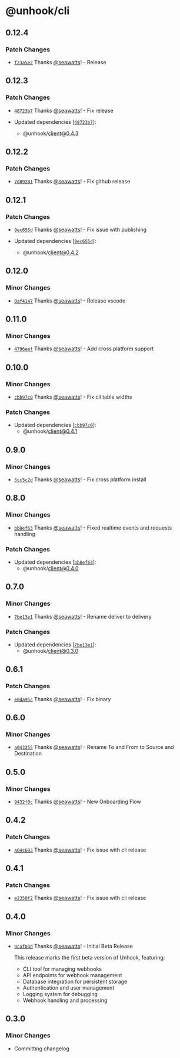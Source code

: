 # @unhook/cli

## 0.12.4

### Patch Changes

- [`f23a5e2`](https://github.com/unhook-sh/unhook/commit/f23a5e2ffcf6b3646b0ba0073fde1a7e3469ea89) Thanks [@seawatts](https://github.com/seawatts)! - Release

## 0.12.3

### Patch Changes

- [`48723b7`](https://github.com/unhook-sh/unhook/commit/48723b7dbebd91dac4246028887d67c752525be7) Thanks [@seawatts](https://github.com/seawatts)! - Fix release

- Updated dependencies [[`48723b7`](https://github.com/unhook-sh/unhook/commit/48723b7dbebd91dac4246028887d67c752525be7)]:
  - @unhook/client@0.4.3

## 0.12.2

### Patch Changes

- [`7d89281`](https://github.com/unhook-sh/unhook/commit/7d89281d695e7c713ac567eefde612ed505c7f44) Thanks [@seawatts](https://github.com/seawatts)! - Fix github release

## 0.12.1

### Patch Changes

- [`9ec655d`](https://github.com/unhook-sh/unhook/commit/9ec655dd64489e642922c69d7624d2673caa21b9) Thanks [@seawatts](https://github.com/seawatts)! - Fix issue with publishing

- Updated dependencies [[`9ec655d`](https://github.com/unhook-sh/unhook/commit/9ec655dd64489e642922c69d7624d2673caa21b9)]:
  - @unhook/client@0.4.2

## 0.12.0

### Minor Changes

- [`0af4147`](https://github.com/unhook-sh/unhook/commit/0af41479013d7162636bd36e567b2be2173c76ad) Thanks [@seawatts](https://github.com/seawatts)! - Release vscode

## 0.11.0

### Minor Changes

- [`4796eef`](https://github.com/unhook-sh/unhook/commit/4796eef5636c5e0dfaaf05d7a29db277fee84148) Thanks [@seawatts](https://github.com/seawatts)! - Add cross platform support

## 0.10.0

### Minor Changes

- [`cbb97c0`](https://github.com/unhook-sh/unhook/commit/cbb97c078ced78e4a37c98bd7b0524822984b163) Thanks [@seawatts](https://github.com/seawatts)! - Fix cli table widths

### Patch Changes

- Updated dependencies [[`cbb97c0`](https://github.com/unhook-sh/unhook/commit/cbb97c078ced78e4a37c98bd7b0524822984b163)]:
  - @unhook/client@0.4.1

## 0.9.0

### Minor Changes

- [`5cc5c2d`](https://github.com/unhook-sh/unhook/commit/5cc5c2d2ca6b5981cba7009d977e96230666bb48) Thanks [@seawatts](https://github.com/seawatts)! - Fix cross platform install

## 0.8.0

### Minor Changes

- [`bb8ef63`](https://github.com/unhook-sh/unhook/commit/bb8ef6322063190b66cf08987a7cecc971001bc3) Thanks [@seawatts](https://github.com/seawatts)! - Fixed realtime events and requests handling

### Patch Changes

- Updated dependencies [[`bb8ef63`](https://github.com/unhook-sh/unhook/commit/bb8ef6322063190b66cf08987a7cecc971001bc3)]:
  - @unhook/client@0.4.0

## 0.7.0

### Minor Changes

- [`7be13e1`](https://github.com/unhook-sh/unhook/commit/7be13e1ee39c63f7504f993fbafa245bead1f125) Thanks [@seawatts](https://github.com/seawatts)! - Rename deliver to delivery

### Patch Changes

- Updated dependencies [[`7be13e1`](https://github.com/unhook-sh/unhook/commit/7be13e1ee39c63f7504f993fbafa245bead1f125)]:
  - @unhook/client@0.3.0

## 0.6.1

### Patch Changes

- [`e0da95c`](https://github.com/unhook-sh/unhook/commit/e0da95c315eb7578ad2f6ef2b118337ff128b466) Thanks [@seawatts](https://github.com/seawatts)! - Fix binary

## 0.6.0

### Minor Changes

- [`a043255`](https://github.com/unhook-sh/unhook/commit/a04325591929094e040b0562036ade007c0499b8) Thanks [@seawatts](https://github.com/seawatts)! - Rename To and From to Source and Destination

## 0.5.0

### Minor Changes

- [`9432f0c`](https://github.com/unhook-sh/unhook/commit/9432f0c9736bba9c68d9cc44cce27c5d81d7df2b) Thanks [@seawatts](https://github.com/seawatts)! - New Onboarding Flow

## 0.4.2

### Patch Changes

- [`a04c603`](https://github.com/unhook-sh/unhook/commit/a04c603bd885d4403ca9db0c535f0b9544e15d4a) Thanks [@seawatts](https://github.com/seawatts)! - Fix issue with cli release

## 0.4.1

### Patch Changes

- [`e2350f2`](https://github.com/unhook-sh/unhook/commit/e2350f21ab80485061446a3d22c0634389722210) Thanks [@seawatts](https://github.com/seawatts)! - Fix issue with cli release

## 0.4.0

### Minor Changes

- [`9caf03d`](https://github.com/unhook-sh/unhook/commit/9caf03d5b8dab9b9118ed8aa0720cad43c54ce80) Thanks [@seawatts](https://github.com/seawatts)! - Initial Beta Release

  This release marks the first beta version of Unhook, featuring:

  - CLI tool for managing webhooks
  - API endpoints for webhook management
  - Database integration for persistent storage
  - Authentication and user management
  - Logging system for debugging
  - Webhook handling and processing

## 0.3.0

### Minor Changes

- Committing changelog
